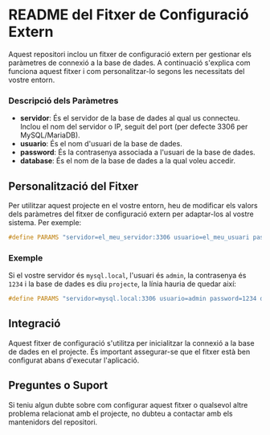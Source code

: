 # README del Fitxer de Configuració Extern

Aquest repositori inclou un fitxer de configuració extern per gestionar els paràmetres de connexió a la base de dades. A continuació s'explica com funciona aquest fitxer i com personalitzar-lo segons les necessitats del vostre entorn.

### Descripció dels Paràmetres

- **servidor**: És el servidor de la base de dades al qual us connecteu. Inclou el nom del servidor o IP, seguit del port (per defecte 3306 per MySQL/MariaDB).
- **usuario**: És el nom d'usuari de la base de dades.
- **password**: És la contrasenya associada a l'usuari de la base de dades.
- **database**: És el nom de la base de dades a la qual voleu accedir.

## Personalització del Fitxer

Per utilitzar aquest projecte en el vostre entorn, heu de modificar els valors dels paràmetres del fitxer de configuració extern per adaptar-los al vostre sistema. Per exemple:

```c
#define PARAMS "servidor=el_meu_servidor:3306 usuario=el_meu_usuari password=la_meva_contrasenya database=la_meva_base_de_dades"
```

### Exemple

Si el vostre servidor és `mysql.local`, l'usuari és `admin`, la contrasenya és `1234` i la base de dades es diu `projecte`, la línia hauria de quedar així:

```c
#define PARAMS "servidor=mysql.local:3306 usuario=admin password=1234 database=projecte"
```

## Integració

Aquest fitxer de configuració s'utilitza per inicialitzar la connexió a la base de dades en el projecte. És important assegurar-se que el fitxer està ben configurat abans d'executar l'aplicació.

## Preguntes o Suport

Si teniu algun dubte sobre com configurar aquest fitxer o qualsevol altre problema relacionat amb el projecte, no dubteu a contactar amb els mantenidors del repositori.
